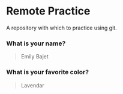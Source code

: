 # Remote Practice

A repository with which to practice using git.

### What is your name?

> Emily Bajet


### What is your favorite color?

> Lavendar